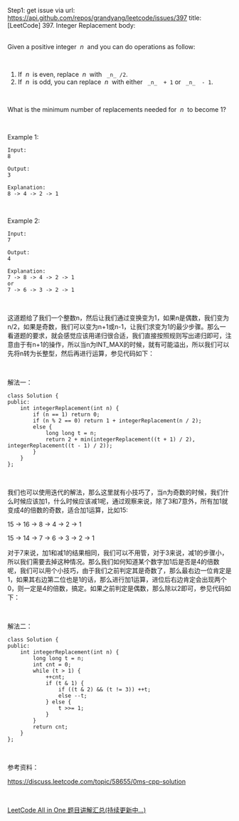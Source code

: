 Step1: get issue via url: https://api.github.com/repos/grandyang/leetcode/issues/397 
 title:[LeetCode] 397. Integer Replacement 
 body:  
  

Given a positive integer  _n_  and you can do operations as follow:

 

  1. If  _n_  is even, replace  _n_  with ` _n_ /2`.
  2. If  _n_  is odd, you can replace  _n_  with either ` _n_  + 1` or ` _n_  - 1`.



 

What is the minimum number of replacements needed for  _n_  to become 1?

 

Example 1:
    
    
    Input:
    8
    
    Output:
    3
    
    Explanation:
    8 -> 4 -> 2 -> 1
    

 

Example 2:
    
    
    Input:
    7
    
    Output:
    4
    
    Explanation:
    7 -> 8 -> 4 -> 2 -> 1
    or
    7 -> 6 -> 3 -> 2 -> 1

 

这道题给了我们一个整数n，然后让我们通过变换变为1，如果n是偶数，我们变为n/2，如果是奇数，我们可以变为n+1或n-1，让我们求变为1的最少步骤。那么一看道题的要求，就会感觉应该用递归很合适，我们直接按照规则写出递归即可，注意由于有n+1的操作，所以当n为INT_MAX的时候，就有可能溢出，所以我们可以先将n转为长整型，然后再进行运算，参见代码如下：

 

解法一：
    
    
    class Solution {
    public:
        int integerReplacement(int n) {
            if (n == 1) return 0;
            if (n % 2 == 0) return 1 + integerReplacement(n / 2);
            else {
                long long t = n;
                return 2 + min(integerReplacement((t + 1) / 2), integerReplacement((t - 1) / 2));
            }
        }
    }; 

 

我们也可以使用迭代的解法，那么这里就有小技巧了，当n为奇数的时候，我们什么时候应该加1，什么时候应该减1呢，通过观察来说，除了3和7意外，所有加1就变成4的倍数的奇数，适合加1运算，比如15:

15 -> 16 -> 8 -> 4 -> 2 -> 1

15 -> 14 -> 7 -> 6 -> 3 -> 2 -> 1

对于7来说，加1和减1的结果相同，我们可以不用管，对于3来说，减1的步骤小，所以我们需要去掉这种情况。那么我们如何知道某个数字加1后是否是4的倍数呢，我们可以用个小技巧，由于我们之前判定其是奇数了，那么最右边一位肯定是1，如果其右边第二位也是1的话，那么进行加1运算，进位后右边肯定会出现两个0，则一定是4的倍数，搞定。如果之前判定是偶数，那么除以2即可，参见代码如下：

 

解法二：
    
    
    class Solution {
    public:
        int integerReplacement(int n) {
            long long t = n;
            int cnt = 0;
            while (t > 1) {
                ++cnt;
                if (t & 1) {
                    if ((t & 2) && (t != 3)) ++t;
                    else --t;
                } else {
                    t >>= 1;
                }
            }
            return cnt;
        }
    };

 

参考资料：

<https://discuss.leetcode.com/topic/58655/0ms-cpp-solution>

 

[LeetCode All in One 题目讲解汇总(持续更新中...)](http://www.cnblogs.com/grandyang/p/4606334.html)
